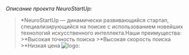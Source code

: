 *Описание проекта NeuroStartUp:*

>*NeuroStartUp — динамически развивающийся стартап, специализирующийся на поиске с использованием новейших технологий искусственного интеллекта.Наши преимущества:
	>*Высокая точность поиска
	>*Высокая скорость поиска
	>*Низкая цена
![logo:](https://camo.githubusercontent.com/ace14ee894d150192a7b05b12410738aa65528da742bbce69315a5f441320ea7/68747470733a2f2f692e696d6775722e636f6d2f495a4f525769492e706e67)